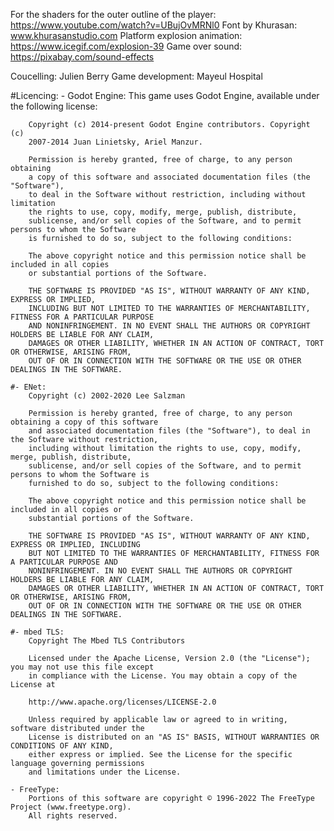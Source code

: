 For the shaders for the outer outline of the player: https://www.youtube.com/watch?v=UBujOvMRNl0
Font by Khurasan: www.khurasanstudio.com
Platform explosion animation: https://www.icegif.com/explosion-39
Game over sound: https://pixabay.com/sound-effects

Coucelling: Julien Berry
Game development: Mayeul Hospital

#Licencing:
	- Godot Engine:
		This game uses Godot Engine, available under the following license:

		Copyright (c) 2014-present Godot Engine contributors. Copyright (c)
		2007-2014 Juan Linietsky, Ariel Manzur.

		Permission is hereby granted, free of charge, to any person obtaining
		a copy of this software and associated documentation files (the "Software"),
		to deal in the Software without restriction, including without limitation
		the rights to use, copy, modify, merge, publish, distribute,
		sublicense, and/or sell copies of the Software, and to permit persons to whom the Software
		is furnished to do so, subject to the following conditions:

		The above copyright notice and this permission notice shall be included in all copies
		or substantial portions of the Software.

		THE SOFTWARE IS PROVIDED "AS IS", WITHOUT WARRANTY OF ANY KIND, EXPRESS OR IMPLIED,
		INCLUDING BUT NOT LIMITED TO THE WARRANTIES OF MERCHANTABILITY, FITNESS FOR A PARTICULAR PURPOSE
		AND NONINFRINGEMENT. IN NO EVENT SHALL THE AUTHORS OR COPYRIGHT HOLDERS BE LIABLE FOR ANY CLAIM,
		DAMAGES OR OTHER LIABILITY, WHETHER IN AN ACTION OF CONTRACT, TORT OR OTHERWISE, ARISING FROM,
		OUT OF OR IN CONNECTION WITH THE SOFTWARE OR THE USE OR OTHER DEALINGS IN THE SOFTWARE.

	#- ENet:
		Copyright (c) 2002-2020 Lee Salzman

		Permission is hereby granted, free of charge, to any person obtaining a copy of this software
		and associated documentation files (the "Software"), to deal in the Software without restriction,
		including without limitation the rights to use, copy, modify, merge, publish, distribute,
		sublicense, and/or sell copies of the Software, and to permit persons to whom the Software is
		furnished to do so, subject to the following conditions:

		The above copyright notice and this permission notice shall be included in all copies or
		substantial portions of the Software.

		THE SOFTWARE IS PROVIDED "AS IS", WITHOUT WARRANTY OF ANY KIND, EXPRESS OR IMPLIED, INCLUDING
		BUT NOT LIMITED TO THE WARRANTIES OF MERCHANTABILITY, FITNESS FOR A PARTICULAR PURPOSE AND
		NONINFRINGEMENT. IN NO EVENT SHALL THE AUTHORS OR COPYRIGHT HOLDERS BE LIABLE FOR ANY CLAIM,
		DAMAGES OR OTHER LIABILITY, WHETHER IN AN ACTION OF CONTRACT, TORT OR OTHERWISE, ARISING FROM,
		OUT OF OR IN CONNECTION WITH THE SOFTWARE OR THE USE OR OTHER DEALINGS IN THE SOFTWARE.

	#- mbed TLS:
		Copyright The Mbed TLS Contributors

		Licensed under the Apache License, Version 2.0 (the "License"); you may not use this file except
		in compliance with the License. You may obtain a copy of the License at

		http://www.apache.org/licenses/LICENSE-2.0

		Unless required by applicable law or agreed to in writing, software distributed under the
		License is distributed on an "AS IS" BASIS, WITHOUT WARRANTIES OR CONDITIONS OF ANY KIND,
		either express or implied. See the License for the specific language governing permissions
		and limitations under the License.

	- FreeType:
		Portions of this software are copyright © 1996-2022 The FreeType Project (www.freetype.org).
		All rights reserved.
